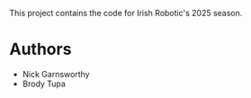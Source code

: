 This project contains the code for Irish Robotic's 2025 season.

# Authors
- Nick Garnsworthy
- Brody Tupa